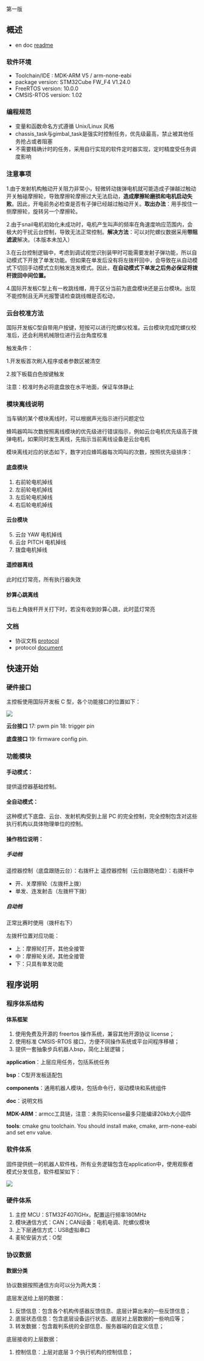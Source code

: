 第一版
## 概述

- en doc   [readme](doc/en/readme.md)

### 软件环境

 - Toolchain/IDE : MDK-ARM V5 / arm-none-eabi
 - package version: STM32Cube FW_F4 V1.24.0
 - FreeRTOS version: 10.0.0
 - CMSIS-RTOS version: 1.02

### 编程规范

- 变量和函数命名方式遵循 Unix/Linux 风格
- chassis\_task与gimbal\_task是强实时控制任务，优先级最高，禁止被其他任务抢占或者阻塞
- 不需要精确计时的任务，采用自行实现的软件定时器实现，定时精度受任务调度影响

### 注意事项

1.由于发射机构触动开关阻力非常小，轻微转动拨弹电机就可能造成子弹越过触动开关触碰摩擦轮，导致摩擦轮摩擦过大无法启动，**造成摩擦轮磨损和电机启动失败**。因此，开电前务必检查是否有子弹已经越过触动开关。**取出办法**：用手按住一侧摩擦轮，旋转另一个摩擦轮。

2.由于snail电机初始化未成功时，电机产生叫声的频率在角速度响应范围内，会极大的干扰云台控制，导致无法正常控制。**解决方法**：可以对陀螺仪数据采用**带阻滤波**解决。（本版本未加入）

3.在云台控制逻辑中，考虑到调试视觉识别装甲时可能需要发射子弹功能，所以自动模式下开放了单发功能。但如果在单发后没有将左拨杆回中，会导致在从自动模式下切回手动模式立刻触发连发模式。因此，**在自动模式下单发之后务必保证将拨杆拨回中间位置。**

4.国际开发板C型上有一枚跳线帽，用于区分当前为底盘模块还是云台模块。出现不能控制且无声光报警请检查跳线帽是否松动，

### 云台校准方法

国际开发板C型自带用户按键，短按可以进行陀螺仪校准。云台模块完成陀螺仪校准后，还会利用机械限位进行云台角度校准

触发条件：

1.开发板首次刷入程序或者参数区被清空

2.按下板载白色按键触发

注意：校准时务必将底盘放在水平地面，保证车体静止

### 模块离线说明

当车辆的某个模块离线时，可以根据声光指示进行问题定位

蜂鸣器鸣叫次数按照离线模块的优先级进行错误指示，例如云台电机优先级高于拨弹电机，如果同时发生离线，先指示当前离线设备是云台电机

模块离线对应的状态如下，数字对应蜂鸣器每次鸣叫的次数，按照优先级排序：

#### 底盘模块

1. 右前轮电机掉线
2. 左前轮电机掉线
3. 左后轮电机掉线
4. 右后轮电机掉线

#### 云台模块

5. 云台 YAW 电机掉线
6. 云台 PITCH 电机掉线
7. 拨盘电机掉线

#### 遥控器离线

此时红灯常亮，所有执行器失效

#### 妙算心跳离线

当右上角拨杆开关打下时，若没有收到妙算心跳，此时蓝灯常亮

### 文档

- 协议文档  [protocol](doc/ch/protocol.md)
- protocol [document](doc/en/protocol.md)

## 快速开始

### 硬件接口

主控板使用国际开发板 C 型，各个功能接口的位置如下：

![](doc/image/hardware.png)

**云台接口**
17: pwm pin
18: trigger pin

**底盘接口**
19: firmware config pin.

### 功能模块

#### 手动模式：

提供遥控器基础控制。

#### 全自动模式：

这种模式下底盘、云台、发射机构受到上层 PC 的完全控制，完全控制包含对这些执行机构以具体物理单位的控制。

#### 操作档位说明：

##### 手动档

遥控器控制（底盘跟随云台）：右拨杆上
遥控器控制（云台跟随地盘）：右拨杆中

- 开、关摩擦轮（左拨杆上拨）
- 单发、连发射击（左拨杆下拨）

##### 自动档

正常比赛时使用（拨杆右下）

左拨杆位置对应功能：

- 上：摩擦轮打开，其他全接管
- 中：摩擦轮关闭，其他全接管
- 下：只具有单发功能

## 程序说明

### 程序体系结构

#### 体系框架

1. 使用免费及开源的 freertos 操作系统，兼容其他开源协议 license；
2. 使用标准 CMSIS-RTOS 接口，方便不同操作系统或平台间程序移植；
3. 提供一套抽象步兵机器人bsp，简化上层逻辑；

**application**：上层应用任务，包括系统任务

**bsp**：C型开发板适配包

**components**：通用机器人模块，包括命令行，驱动模块和系统组件

**doc**：说明文档

**MDK-ARM**：armcc工具链，注意：未购买license最多只能编译20kb大小固件

**tools**: cmake gnu toolchain. You should install make, cmake, arm-none-eabi and set env value.

### 软件体系

固件提供统一的机器人软件栈，所有业务逻辑包含在application中，使用观察者模式分发信息，软件框架如下：

![](doc/image/software.png)

### 硬件体系

1. 主控 MCU：STM32F407IGHx，配置运行频率180MHz
2. 模块通信方式：CAN；CAN设备：电机电调、陀螺仪模块
3. 上下层通信方式：USB虚拟串口
4. 麦轮安装方式：O型

### 协议数据

#### 数据分类

协议数据按照通信方向可以分为两大类：

底层发送给上层的数据：

1. 反馈信息：包含各个机构传感器反馈信息、底层计算出来的一些反馈信息；
2. 底层状态信息：包含底层设备运行状态、底层对上层数据的一些响应等；
3. 转发数据：包含裁判系统的全部信息、服务器端的自定义信息；

底层接收的上层数据：

1. 控制信息：上层对底层 3 个执行机构的控制信息；
